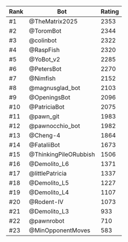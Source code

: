 Rank|Bot|Rating
---|---|---
#1|@TheMatrix2025|2353
#2|@ToromBot|2344
#3|@colinbot|2322
#4|@RaspFish|2320
#5|@YoBot_v2|2285
#6|@PetersBot|2270
#7|@Nimfish|2152
#8|@magnusglad_bot|2103
#9|@OpeningsBot|2096
#10|@PatriciaBot|2075
#11|@pawn_git|1983
#12|@pawnocchio_bot|1982
#13|@Cheng-4|1864
#14|@FataliiBot|1673
#15|@ThinkingPileORubbish|1506
#16|@Demolito_L6|1371
#17|@littlePatricia|1337
#18|@Demolito_L5|1227
#19|@Demolito_L4|1107
#20|@Rodent-IV|1073
#21|@Demolito_L3|933
#22|@pawnrobot|710
#23|@MinOpponentMoves|583
